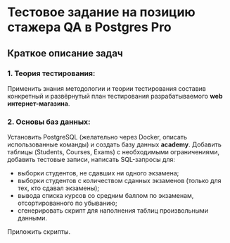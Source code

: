 # **Тестовое задание на позицию стажера QA в Postgres Pro**

## Краткое описание задач

### **1. Теория тестирования:**
Применить знания методологии и теории тестирования составив конкретный и развёрнутый план тестирования разрабатываемого **web интернет-магазина**.

### **2. Основы баз данных:**
Установить PostgreSQL (желательно через Docker, описать использованные команды) и создать базу данных **academy**. 
Добавить таблицы (Students, Courses, Exams) с необходимыми ограничениями, добавить тестовые записи, написать SQL-запросы для:
  - выборки студентов, не сдавших ни одного экзамена;
  - выборки студентов с количеством сданных экзаменов (только для тех, кто сдавал экзамены);
  - вывода списка курсов со средним баллом по экзаменам, отсортированного по убыванию;
  - сгенерировать скрипт для наполнения таблиц произвольными данными.

Приложить скрипты.
